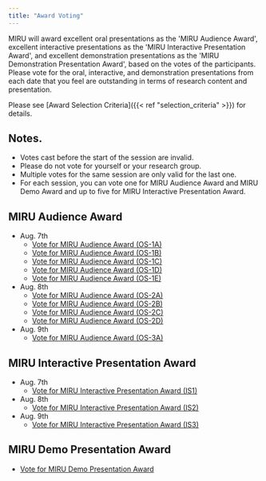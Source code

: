 ```yaml
---
title: "Award Voting"
---
```


MIRU will award excellent oral presentations as the 'MIRU Audience Award', excellent interactive presentations as the 'MIRU Interactive Presentation Award', and excellent demonstration presentations as the 'MIRU Demonstration Presentation Award', based on the votes of the participants.
Please vote for the oral, interactive, and demonstration presentations from each date that you feel are outstanding in terms of research content and presentation.

Please see [Award Selection Criteria]({{< ref "selection_criteria" >}}) for details.

## Notes.

- Votes cast before the start of the session are invalid.
- Please do not vote for yourself or your research group.
- Multiple votes for the same session are only valid for the last one.
- For each session, you can vote one for MIRU Audience Award and MIRU Demo Award and up to five for MIRU Interactive Presentation Award.

## MIRU Audience Award

- Aug. 7th
  - [Vote for MIRU Audience Award (OS-1A)](https://forms.gle/heZS5mgbHHXkv4PKA)
  - [Vote for MIRU Audience Award (OS-1B)](https://forms.gle/D57wHzDi966TEwxv8)
  - [Vote for MIRU Audience Award (OS-1C)](https://forms.gle/LkYzKvqewSMXpEfT6)
  - [Vote for MIRU Audience Award (OS-1D)](https://forms.gle/Fg8wUuQerpjcqZNJ7)
  - [Vote for MIRU Audience Award (OS-1E)](https://forms.gle/meTHeEKkhVoYiS7h7)
- Aug. 8th
  - [Vote for MIRU Audience Award (OS-2A)](https://forms.gle/ADhRCir667Xc3KTx7)
  - [Vote for MIRU Audience Award (OS-2B)](https://forms.gle/LaAYdsCgoq2HMmWh8)
  - [Vote for MIRU Audience Award (OS-2C)](https://forms.gle/QK2i7HJJMrxfY3jr9)
  - [Vote for MIRU Audience Award (OS-2D)](https://forms.gle/tQ3xPWmuVP5jMwKT7)
- Aug. 9th
  - [Vote for MIRU Audience Award (OS-3A)](https://forms.gle/QWXCKEM9bkjjrdSXA)


## MIRU Interactive Presentation Award

- Aug. 7th
  - [Vote for MIRU Interactive Presentation Award (IS1)](https://forms.gle/RtA1LF6W8AT5VP7E9)
- Aug. 8th
  - [Vote for MIRU Interactive Presentation Award (IS2)](https://forms.gle/3hPkomH1j6Yzg2rb6)
- Aug. 9th
  - [Vote for MIRU Interactive Presentation Award (IS3)](https://forms.gle/2jvwDmZxoLjmA2HW8)

## MIRU Demo Presentation Award

- [Vote for MIRU Demo Presentation Award](https://forms.gle/nz7xQ4uYApUTrDyJ6)


